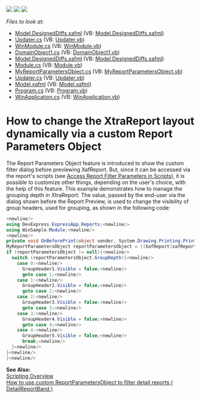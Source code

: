 <!-- default badges list -->
![](https://img.shields.io/endpoint?url=https://codecentral.devexpress.com/api/v1/VersionRange/128588351/12.1.4%2B)
[![](https://img.shields.io/badge/Open_in_DevExpress_Support_Center-FF7200?style=flat-square&logo=DevExpress&logoColor=white)](https://supportcenter.devexpress.com/ticket/details/E1930)
[![](https://img.shields.io/badge/📖_How_to_use_DevExpress_Examples-e9f6fc?style=flat-square)](https://docs.devexpress.com/GeneralInformation/403183)
<!-- default badges end -->
<!-- default file list -->
*Files to look at*:

* [Model.DesignedDiffs.xafml](./CS/WinSample.Module.Win/Model.DesignedDiffs.xafml) (VB: [Model.DesignedDiffs.xafml](./VB/WinSample.Module.Win/Model.DesignedDiffs.xafml))
* [Updater.cs](./CS/WinSample.Module.Win/Updater.cs) (VB: [Updater.vb](./VB/WinSample.Module.Win/Updater.vb))
* [WinModule.cs](./CS/WinSample.Module.Win/WinModule.cs) (VB: [WinModule.vb](./VB/WinSample.Module.Win/WinModule.vb))
* [DomainObject1.cs](./CS/WinSample.Module/DomainObject1.cs) (VB: [DomainObject1.vb](./VB/WinSample.Module/DomainObject1.vb))
* [Model.DesignedDiffs.xafml](./CS/WinSample.Module/Model.DesignedDiffs.xafml) (VB: [Model.DesignedDiffs.xafml](./VB/WinSample.Module/Model.DesignedDiffs.xafml))
* [Module.cs](./CS/WinSample.Module/Module.cs) (VB: [Module.vb](./VB/WinSample.Module/Module.vb))
* [MyReportParametersObject.cs](./CS/WinSample.Module/MyReportParametersObject.cs) (VB: [MyReportParametersObject.vb](./VB/WinSample.Module/MyReportParametersObject.vb))
* [Updater.cs](./CS/WinSample.Module/Updater.cs) (VB: [Updater.vb](./VB/WinSample.Module/Updater.vb))
* [Model.xafml](./CS/WinSample.Win/Model.xafml) (VB: [Model.xafml](./VB/WinSample.Win/Model.xafml))
* [Program.cs](./CS/WinSample.Win/Program.cs) (VB: [Program.vb](./VB/WinSample.Win/Program.vb))
* [WinApplication.cs](./CS/WinSample.Win/WinApplication.cs) (VB: [WinApplication.vb](./VB/WinSample.Win/WinApplication.vb))
<!-- default file list end -->
# How to change the XtraReport layout dynamically via a custom Report Parameters Object


<p>The Report Parameters Object feature is introduced to show the custom filter dialog before previewing XafReport. But, since it can be accessed via the report's scripts (see <a href="http://documentation.devexpress.com/#Xaf/CustomDocument2790">Access Report Filter Parameters in Scripts</a>), it is possible to customize other things, depending on the user's choice, with the help of this feature. This example demonstrates how to manage the grouping depth in XtraReport. The value, passed by the end-user via the dialog shown before the Report Preview, is used to change the visibility of group headers, used for grouping, as shown in the following code:<br />


```cs
<newline/>
using DevExpress.ExpressApp.Reports;<newline/>
using WinSample.Module;<newline/>
<newline/>
private void OnBeforePrint(object sender, System.Drawing.Printing.PrintEventArgs e) {<newline/>
MyReportParametersObject reportParametersObject = ((XafReport)xafReport1).ReportParametersObject as MyReportParametersObject;<newline/>
if (reportParametersObject != null){<newline/>
  switch (reportParametersObject.GroupDepth){<newline/>
    case 0:<newline/>
      GroupHeader1.Visible = false;<newline/>
      goto case 1;<newline/>
    case 1:<newline/>
      GroupHeader2.Visible = false;<newline/>
      goto case 2;<newline/>
    case 2:<newline/>
      GroupHeader3.Visible = false;<newline/>
      goto case 3;<newline/>
    case 3:<newline/>
      GroupHeader4.Visible = false;<newline/>
      goto case 4;<newline/>
    case 4:<newline/>
      GroupHeader5.Visible = false;<newline/>
      break;<newline/>
  }<newline/>
}<newline/>
}<newline/>

```

<strong>See Also:</strong><br />
<a href="http://documentation.devexpress.com/#XtraReports/CustomDocument2615">Scripting Overview</a><br />
<a href="https://www.devexpress.com/Support/Center/p/E1396">How to use custom ReportParametersObject to filter detail reports ( DetailReportBand )</a></p>

<br/>


